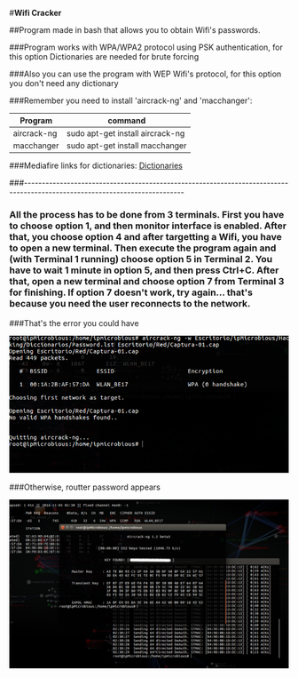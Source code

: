 #**Wifi Cracker**

##Program made in bash that allows you to obtain Wifi's passwords.

###Program works with WPA/WPA2 protocol using PSK authentication, for this option Dictionaries are needed for brute forcing

###Also you can use the program with WEP Wifi's protocol, for this option you don't need any dictionary

###Remember you need to install 'aircrack-ng' and 'macchanger':

| Program  | command |
| ------------- | ------------- |
| aircrack-ng  | sudo apt-get install aircrack-ng  |
| macchanger  | sudo apt-get install macchanger  |

###Mediafire links for dictionaries: [Dictionaries](https://mega.nz/#F!PB0ljZwC!H1CdY80f0mrTS4AdUm3BZw)

###---------------------------------------------------------------------------------------------------------------------------

### All the process has to be done from 3 terminals. First you have to choose option 1, and then monitor interface is enabled. After that, you choose option 4 and after targetting a Wifi, you have to open a new terminal. Then execute the program again and (with Terminal 1 running) choose option 5 in Terminal 2. You have to wait 1 minute in option 5, and then press Ctrl+C. After that, open a new terminal and choose option 7 from Terminal 3 for finishing. If option 7 doesn't work, try again... that's because you need the user reconnects to the network.

###That's the error you could have

![Little Mistake](error.png)

###Otherwise, routter password appears

![Working Good](funciona.png)

